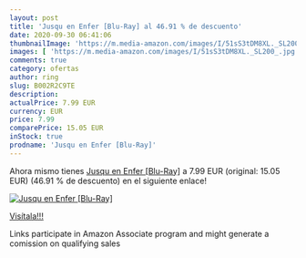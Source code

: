 ```yaml
---
layout: post
title: 'Jusqu en Enfer [Blu-Ray] al 46.91 % de descuento'
date: 2020-09-30 06:41:06
thumbnailImage: 'https://m.media-amazon.com/images/I/51sS3tDM8XL._SL200_.jpg'
images: [ 'https://m.media-amazon.com/images/I/51sS3tDM8XL._SL200_.jpg' ]
comments: true
category: ofertas
author: ring
slug: B002R2C9TE
description:
actualPrice: 7.99 EUR
currency: EUR
price: 7.99
comparePrice: 15.05 EUR
inStock: true
prodname: 'Jusqu en Enfer [Blu-Ray]'
---
```


Ahora mismo tienes [Jusqu en Enfer [Blu-Ray]](https://www.amazon.fr/dp/B002R2C9TE/?tag=tolees0d-21) a 7.99 EUR (original: 15.05 EUR) (46.91 %  de descuento) en el siguiente enlace!

[![Jusqu en Enfer [Blu-Ray]](https://m.media-amazon.com/images/I/51sS3tDM8XL._SL200_.jpg)](https://www.amazon.fr/dp/B002R2C9TE/?tag=tolees0d-21)

[Visítala!!!](https://www.amazon.fr/dp/B002R2C9TE/?tag=tolees0d-21)

Links participate in Amazon Associate program and might generate a comission on qualifying sales

